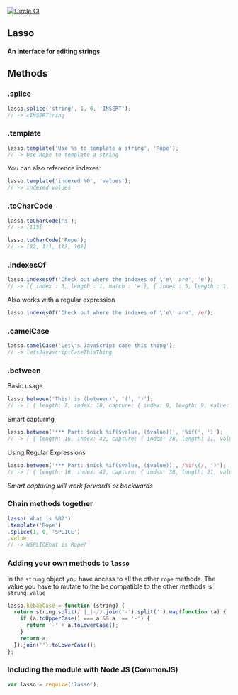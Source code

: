 [![Circle CI](https://circleci.com/gh/SeanJM/lasso.svg?circle-token=5c:41:84:31:63:be:5f:4e:c9:b9:bd:5b:a3:d2:55:e3)](https://circleci.com/gh/SeanJM/lasso/tree/master)
## Lasso
#### An interface for editing strings

## Methods

### .splice
```javascript
lasso.splice('string', 1, 0, 'INSERT');
// -> sINSERTtring
```

### .template
```javascript
lasso.template('Use %s to template a string', 'Rope');
// -> Use Rope to template a string
```

You can also reference indexes:

```javascript
lasso.template('indexed %0', 'values');
// -> indexed values
```

### .toCharCode
```javascript
lasso.toCharCode('s');
// -> [115]

lasso.toCharCode('Rope');
// -> [82, 111, 112, 101]
```

### .indexesOf
```javascript
lasso.indexesOf('Check out where the indexes of \'e\' are', 'e');
// -> [{ index : 3, length : 1, match : 'e'}, { index : 5, length : 1, match : 'e'}, { ... }]
```

Also works with a regular expression

```javascript
lasso.indexesOf('Check out where the indexes of \'e\' are', /e/);
```

### .camelCase
```javascript
lasso.camelCase('Let\'s JavaScript case this thing');
// -> letsJavascriptCaseThisThing
```

### .between

Basic usage

```javascript
lasso.between('This) is (between)', '(', ')');
// -> [ { length: 7, index: 10, capture: { index: 9, length: 9, value: '(between)' }, value: 'between' } ]
```

Smart capturing

```javascript
lasso.between('*** Part: $nick %if($value, ($value))', '%if(', ')');
// -> [ { length: 16, index: 42, capture: { index: 38, length: 21, value: '%if($value, ($value))' }, value: '$value, ($value)' } ]
```

Using Regular Expressions

```javascript
lasso.between('*** Part: $nick %if($value, ($value))', /%if\(/, ')');
// -> [ { length: 16, index: 42, capture: { index: 38, length: 21, value: '%if($value, ($value))' }, value: '$value, ($value)' } ]
```

*Smart capturing will work forwards or backwards*

### Chain methods together

```javascript
lasso('What is %0?')
.template('Rope')
.splice(1, 0, 'SPLICE')
.value;
// -> WSPLICEhat is Rope?
```

### Adding your own methods to `lasso`

In the `strung` object you have access to all the other `rope` methods. The value you have to mutate to the be compatible to the other methods is `strung.value`

```javascript
lasso.kebabCase = function (string) {
  return string.split(/ |_|-/).join('-').split('').map(function (a) {
    if (a.toUpperCase() === a && a !== '-') {
      return '-' + a.toLowerCase();
    }
    return a;
  }).join('').toLowerCase();
};
```

### Including the module with Node JS (CommonJS)

```javascript
var lasso = require('lasso');
```

